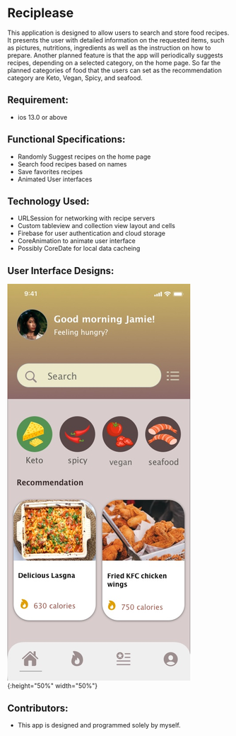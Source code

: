 # Reciplease
This application is designed to allow users to search and store food recipes. It presents the user 
with detailed information on the requested items, such as pictures, nutritions, ingredients as well as the
instruction on how to prepare. Another planned feature is that the app will periodically suggests recipes, 
depending on a selected category, on the home page. So far the planned categories of food that the users can 
set as the recommendation category are Keto, Vegan, Spicy, and seafood.

## Requirement:
* ios 13.0 or above

## Functional Specifications:
* Randomly Suggest recipes on the home page
* Search food recipes based on names
* Save favorites recipes
* Animated User interfaces

## Technology Used:
* URLSession for networking with recipe servers
* Custom tableview and collection view layout and cells
* Firebase for user authentication and cloud storage
* CoreAnimation to animate user interface
* Possibly CoreDate for local data cacheing

## User Interface Designs:

![](/UIDesigns/front%20page.jpg){:height="50%" width="50%"}


## Contributors:
* This app is designed and programmed solely by myself.
